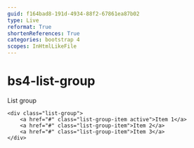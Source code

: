 ```yaml
---
guid: f164bad8-191d-4934-88f2-67861ea87b02
type: Live
reformat: True
shortenReferences: True
categories: bootstrap 4
scopes: InHtmlLikeFile
---
```


# bs4-list-group

List group

```
<div class="list-group">
    <a href="#" class="list-group-item active">Item 1</a>
    <a href="#" class="list-group-item">Item 2</a>
    <a href="#" class="list-group-item">Item 3</a>
</div>
```
